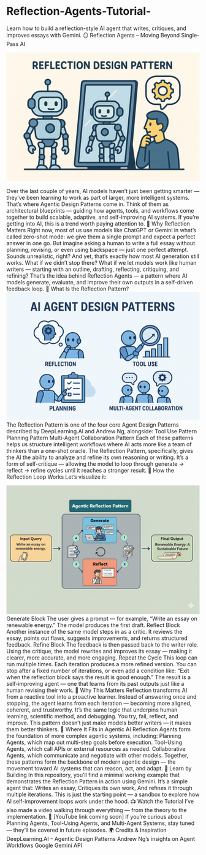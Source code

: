 # Reflection-Agents-Tutorial-
Learn how to build a reflection-style AI agent that writes, critiques, and improves essays with Gemini.
🪞 Reflection Agents – Moving Beyond Single-Pass AI


![Ss3](./s1.png)


Over the last couple of years, AI models haven’t just been getting smarter — they’ve been learning to work as part of larger, more intelligent systems.
That’s where Agentic Design Patterns come in. Think of them as architectural blueprints — guiding how agents, tools, and workflows come together to build scalable, adaptive, and self-improving AI systems.
If you’re getting into AI, this is a trend worth paying attention to.
💭 Why Reflection Matters
Right now, most of us use models like ChatGPT or Gemini in what’s called zero-shot mode:
we give them a single prompt and expect a perfect answer in one go.
But imagine asking a human to write a full essay without planning, revising, or even using backspace — just one perfect attempt. Sounds unrealistic, right?
And yet, that’s exactly how most AI generation still works.
What if we didn’t stop there?
What if we let models work like human writers — starting with an outline, drafting, reflecting, critiquing, and refining?
That’s the idea behind Reflection Agents — a pattern where AI models generate, evaluate, and improve their own outputs in a self-driven feedback loop.
🧠 What Is the Reflection Pattern?
![Ss1](./s2.png)
The Reflection Pattern is one of the four core Agent Design Patterns described by DeepLearning.AI and Andrew Ng, alongside:
Tool Use Pattern
Planning Pattern
Multi-Agent Collaboration Pattern
Each of these patterns helps us structure intelligent workflows where AI acts more like a team of thinkers than a one-shot oracle.
The Reflection Pattern, specifically, gives the AI the ability to analyze and refine its own reasoning or writing.
It’s a form of self-critique — allowing the model to loop through generate → reflect → refine cycles until it reaches a stronger result.
🔁 How the Reflection Loop Works
Let’s visualize it:

![Ss2](./s3.png)
Generate Block
The user gives a prompt — for example, “Write an essay on renewable energy.”
The model produces the first draft.
Reflect Block
Another instance of the same model steps in as a critic.
It reviews the essay, points out flaws, suggests improvements, and returns structured feedback.
Refine Block
The feedback is then passed back to the writer role.
Using the critique, the model rewrites and improves its essay — making it clearer, more accurate, and more engaging.
Repeat the Cycle
This loop can run multiple times.
Each iteration produces a more refined version.
You can stop after a fixed number of iterations, or even add a condition like:
“Exit when the reflection block says the result is good enough.”
The result is a self-improving agent — one that learns from its past outputs just like a human revising their work.
🔬 Why This Matters
Reflection transforms AI from a reactive tool into a proactive learner.
Instead of answering once and stopping, the agent learns from each iteration — becoming more aligned, coherent, and trustworthy.
It’s the same logic that underpins human learning, scientific method, and debugging.
You try, fail, reflect, and improve.
This pattern doesn’t just make models better writers — it makes them better thinkers.
🧩 Where It Fits in Agentic AI
Reflection Agents form the foundation of more complex agentic systems, including:
Planning Agents, which map out multi-step goals before execution.
Tool-Using Agents, which call APIs or external resources as needed.
Collaborative Agents, which communicate and negotiate with other models.
Together, these patterns form the backbone of modern agentic design — the movement toward AI systems that can reason, act, and adapt.
🧠 Learn by Building
In this repository, you’ll find a minimal working example that demonstrates the Reflection Pattern in action using Gemini.
It’s a simple agent that:
Writes an essay,
Critiques its own work,
And refines it through multiple iterations.
This is just the starting point — a sandbox to explore how AI self-improvement loops work under the hood.
📺 Watch the Tutorial
I’ve also made a video walking through everything — from the theory to the implementation.
🎥 [YouTube link coming soon]
If you’re curious about Planning Agents, Tool-Using Agents, and Multi-Agent Systems, stay tuned — they’ll be covered in future episodes.
🌍 Credits & Inspiration
DeepLearning.AI – Agentic Design Patterns
Andrew Ng’s insights on Agent Workflows
Google Gemini API

